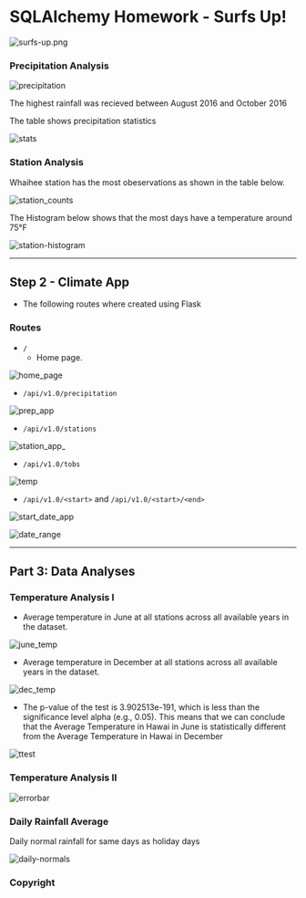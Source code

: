 # SQLAlchemy Homework - Surfs Up!

![surfs-up.png](Images/surfs-up.png)

### Precipitation Analysis

![precipitation](Images/LinePlot.png)

  The highest rainfall was recieved between August 2016 and October 2016

The table shows precipitation statistics

![stats](Images/prepstats.png)

### Station Analysis

Whaihee station has the most obeservations as shown in the table below.

![station_counts](Images/stationscount.png)

The Histogram below shows that the most days have a temperature around 75°F

![station-histogram](Images/Histogram.png)

- - -

## Step 2 - Climate App

* The following routes where created using Flask 

### Routes

* `/`
  * Home page.

![home_page](Images/homepage.png)


* `/api/v1.0/precipitation`

![prep_app](Images/precipapp.png)


* `/api/v1.0/stations`

![station_app_](Images/stationsapp.png)

* `/api/v1.0/tobs`

![temp](Images/tobsapp.png)

* `/api/v1.0/<start>` and `/api/v1.0/<start>/<end>`

![start_date_app](Images/startdateapp.png)

![date_range](Images/daterangeapp.png)





- - -

## Part 3: Data Analyses


### Temperature Analysis I

* Average temperature in June at all stations across all available years in the dataset. 

 ![june_temp](Images/JuneAveTemp.png)

* Average temperature in December at all stations across all available years in the dataset.

 ![dec_temp](Images/DecAveTemp.png)

* The p-value of the test is 3.902513e-191, which is less than the significance level alpha (e.g., 0.05). This means that we can conclude that the Average Temperature in Hawai in June is statistically different from the Average Temperature in Hawai in December

 ![ttest](Images/ttest.png)


### Temperature Analysis II

  ![errorbar](Images/errorbar.png)

### Daily Rainfall Average


Daily normal rainfall for same days as holiday days

  ![daily-normals](Images/AreaPlot.png)

### Copyright


